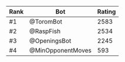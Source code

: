 Rank|Bot|Rating
---|---|---
#1|@ToromBot|2583
#2|@RaspFish|2534
#3|@OpeningsBot|2245
#4|@MinOpponentMoves|593
